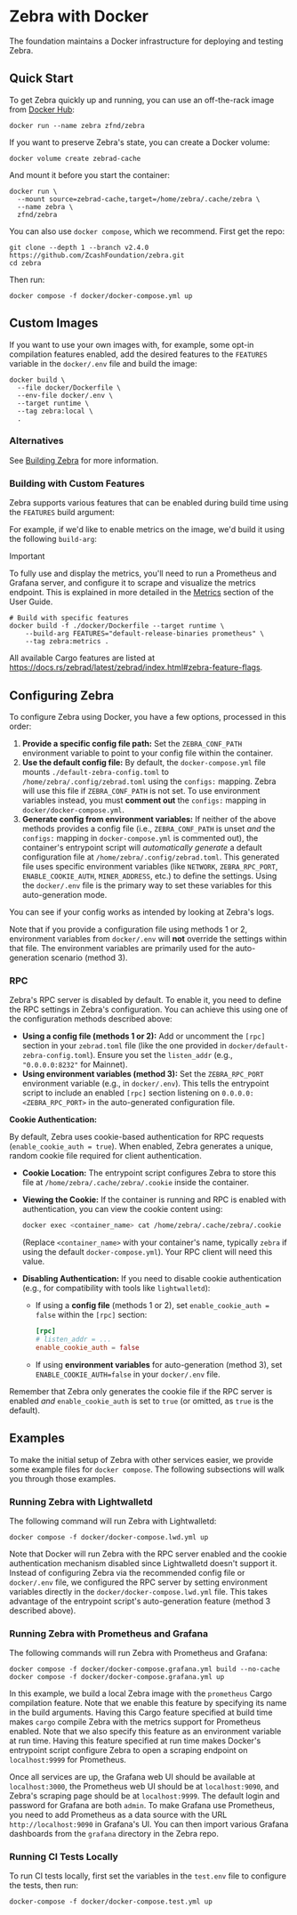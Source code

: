 # Zebra with Docker

The foundation maintains a Docker infrastructure for deploying and testing Zebra.

## Quick Start

To get Zebra quickly up and running, you can use an off-the-rack image from
[Docker Hub](https://hub.docker.com/r/zfnd/zebra/tags):

```shell
docker run --name zebra zfnd/zebra
```

If you want to preserve Zebra's state, you can create a Docker volume:

```shell
docker volume create zebrad-cache
```

And mount it before you start the container:

```shell
docker run \
  --mount source=zebrad-cache,target=/home/zebra/.cache/zebra \
  --name zebra \
  zfnd/zebra
```

You can also use `docker compose`, which we recommend. First get the repo:

```shell
git clone --depth 1 --branch v2.4.0 https://github.com/ZcashFoundation/zebra.git
cd zebra
```

Then run:

```shell
docker compose -f docker/docker-compose.yml up
```

## Custom Images

If you want to use your own images with, for example, some opt-in compilation
features enabled, add the desired features to the `FEATURES` variable in the
`docker/.env` file and build the image:

```shell
docker build \
  --file docker/Dockerfile \
  --env-file docker/.env \
  --target runtime \
  --tag zebra:local \
  .
```

### Alternatives

See [Building Zebra](https://github.com/ZcashFoundation/zebra#manual-build) for more information.


### Building with Custom Features

Zebra supports various features that can be enabled during build time using the `FEATURES` build argument:

For example, if we'd like to enable metrics on the image, we'd build it using the following `build-arg`:

> [!IMPORTANT]
> To fully use and display the metrics, you'll need to run a Prometheus and Grafana server, and configure it to scrape and visualize the metrics endpoint. This is explained in more detailed in the [Metrics](https://zebra.zfnd.org/user/metrics.html#zebra-metrics) section of the User Guide.

```shell
# Build with specific features
docker build -f ./docker/Dockerfile --target runtime \
    --build-arg FEATURES="default-release-binaries prometheus" \
    --tag zebra:metrics .
```

All available Cargo features are listed at
<https://docs.rs/zebrad/latest/zebrad/index.html#zebra-feature-flags>.

## Configuring Zebra

To configure Zebra using Docker, you have a few options, processed in this order:

1. **Provide a specific config file path:** Set the `ZEBRA_CONF_PATH` environment variable to point to your config file within the container.
2. **Use the default config file:** By default, the `docker-compose.yml` file mounts `./default-zebra-config.toml` to `/home/zebra/.config/zebrad.toml` using the `configs:` mapping. Zebra will use this file if `ZEBRA_CONF_PATH` is not set. To use environment variables instead, you must **comment out** the `configs:` mapping in `docker/docker-compose.yml`.
3. **Generate config from environment variables:** If neither of the above methods provides a config file (i.e., `ZEBRA_CONF_PATH` is unset *and* the `configs:` mapping in `docker-compose.yml` is commented out), the container's entrypoint script will *automatically generate* a default configuration file at `/home/zebra/.config/zebrad.toml`. This generated file uses specific environment variables (like `NETWORK`, `ZEBRA_RPC_PORT`, `ENABLE_COOKIE_AUTH`, `MINER_ADDRESS`, etc.) to define the settings. Using the `docker/.env` file is the primary way to set these variables for this auto-generation mode.

You can see if your config works as intended by looking at Zebra's logs.

Note that if you provide a configuration file using methods 1 or 2, environment variables from `docker/.env` will **not** override the settings within that file. The environment variables are primarily used for the auto-generation scenario (method 3).

### RPC

Zebra's RPC server is disabled by default. To enable it, you need to define the RPC settings in Zebra's configuration. You can achieve this using one of the configuration methods described above:

* **Using a config file (methods 1 or 2):** Add or uncomment the `[rpc]` section in your `zebrad.toml` file (like the one provided in `docker/default-zebra-config.toml`). Ensure you set the `listen_addr` (e.g., `"0.0.0.0:8232"` for Mainnet).
* **Using environment variables (method 3):** Set the `ZEBRA_RPC_PORT` environment variable (e.g., in `docker/.env`). This tells the entrypoint script to include an enabled `[rpc]` section listening on `0.0.0.0:<ZEBRA_RPC_PORT>` in the auto-generated configuration file.

**Cookie Authentication:**

By default, Zebra uses cookie-based authentication for RPC requests (`enable_cookie_auth = true`). When enabled, Zebra generates a unique, random cookie file required for client authentication.

* **Cookie Location:** The entrypoint script configures Zebra to store this file at `/home/zebra/.cache/zebra/.cookie` inside the container.
* **Viewing the Cookie:** If the container is running and RPC is enabled with authentication, you can view the cookie content using:

    ```bash
    docker exec <container_name> cat /home/zebra/.cache/zebra/.cookie
    ```

    (Replace `<container_name>` with your container's name, typically `zebra` if using the default `docker-compose.yml`). Your RPC client will need this value.
* **Disabling Authentication:** If you need to disable cookie authentication (e.g., for compatibility with tools like `lightwalletd`):
  * If using a **config file** (methods 1 or 2), set `enable_cookie_auth = false` within the `[rpc]` section:

    ```toml
    [rpc]
    # listen_addr = ...
    enable_cookie_auth = false
    ```

  * If using **environment variables** for auto-generation (method 3), set `ENABLE_COOKIE_AUTH=false` in your `docker/.env` file.

Remember that Zebra only generates the cookie file if the RPC server is enabled *and* `enable_cookie_auth` is set to `true` (or omitted, as `true` is the default).

## Examples

To make the initial setup of Zebra with other services easier, we provide some
example files for `docker compose`. The following subsections will walk you
through those examples.

### Running Zebra with Lightwalletd

The following command will run Zebra with Lightwalletd:

```shell
docker compose -f docker/docker-compose.lwd.yml up
```

Note that Docker will run Zebra with the RPC server enabled and the cookie
authentication mechanism disabled since Lightwalletd doesn't support it. Instead
of configuring Zebra via the recommended config file or `docker/.env` file, we
configured the RPC server by setting environment variables directly in the
`docker/docker-compose.lwd.yml` file. This takes advantage of the entrypoint
script's auto-generation feature (method 3 described above).

### Running Zebra with Prometheus and Grafana

The following commands will run Zebra with Prometheus and Grafana:

```shell
docker compose -f docker/docker-compose.grafana.yml build --no-cache
docker compose -f docker/docker-compose.grafana.yml up
```

In this example, we build a local Zebra image with the `prometheus` Cargo
compilation feature. Note that we enable this feature by specifying its name in
the build arguments. Having this Cargo feature specified at build time makes
`cargo` compile Zebra with the metrics support for Prometheus enabled. Note that
we also specify this feature as an environment variable at run time. Having this
feature specified at run time makes Docker's entrypoint script configure Zebra
to open a scraping endpoint on `localhost:9999` for Prometheus.

Once all services are up, the Grafana web UI should be available at
`localhost:3000`, the Prometheus web UI should be at `localhost:9090`, and
Zebra's scraping page should be at `localhost:9999`. The default login and
password for Grafana are both `admin`. To make Grafana use Prometheus, you need
to add Prometheus as a data source with the URL `http://localhost:9090` in
Grafana's UI. You can then import various Grafana dashboards from the `grafana`
directory in the Zebra repo.

### Running CI Tests Locally

To run CI tests locally, first set the variables in the `test.env` file to
configure the tests, then run:

```shell
docker-compose -f docker/docker-compose.test.yml up
```
